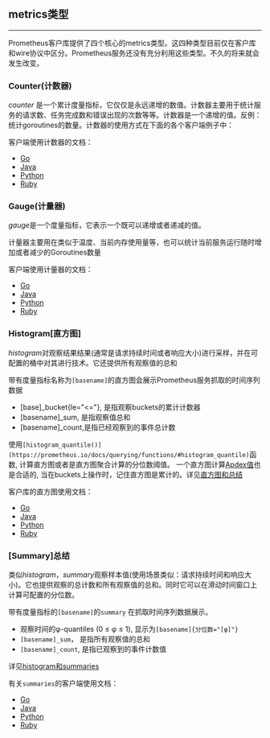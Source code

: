 ## metrics类型
---
Prometheus客户库提供了四个核心的metrics类型。这四种类型目前仅在客户库和wire协议中区分。Prometheus服务还没有充分利用这些类型。不久的将来就会发生改变。

### Counter(计数器)
*counter* 是一个累计度量指标，它仅仅是永远递增的数值。计数器主要用于统计服务的请求数、任务完成数和错误出现的次数等等。计数器是一个递增的值。反例：统计goroutines的数量。计数器的使用方式在下面的各个客户端例子中：

客户端使用计数器的文档：
 - [Go](http://godoc.org/github.com/prometheus/client_golang/prometheus#Counter)
 - [Java](https://github.com/prometheus/client_java/blob/master/simpleclient/src/main/java/io/prometheus/client/Counter.java)
 - [Python](https://github.com/prometheus/client_python#counter)
 - [Ruby](https://github.com/prometheus/client_ruby#counter)

### Gauge(计量器)
*gauge*是一个度量指标，它表示一个既可以递增或者递减的值。

计量器主要用在类似于温度、当前内存使用量等，也可以统计当前服务运行随时增加或者减少的Goroutines数量

客户端使用计量器的文档：
 - [Go](http://godoc.org/github.com/prometheus/client_golang/prometheus#Gauge)
 - [Java](https://github.com/prometheus/client_java/blob/master/simpleclient/src/main/java/io/prometheus/client/Gauge.java)
 - [Python](https://github.com/prometheus/client_python#gauge)
 - [Ruby](https://github.com/prometheus/client_ruby#gauge)

### Histogram[直方图]
*histogram*对观察结果结果(通常是请求持续时间或者响应大小)进行采样，并在可配置的桶中对其进行技术。它还提供所有观察值的总和

带有度量指标名称为`[basename]`的直方图会展示Prometheus服务抓取的时间序列数据
 - [base]_bucket{le="<="}, 是指观察buckets的累计计数器
 - [basename]_sum, 是指观察值总和
 - [basename]_count,是指已经观察到的事件总计数

使用`[histogram_quantile()](https://prometheus.io/docs/querying/functions/#histogram_quantile)`函数, 计算直方图或者是直方图聚合计算的分位数阈值。 一个直方图计算[Apdex值](http://en.wikipedia.org/wiki/Apdex)也是合适的, 当在buckets上操作时，记住直方图是累计的。详见[直方图和总结](https://prometheus.io/docs/practices/histograms)

客户库的直方图使用文档：
 - [Go](http://godoc.org/github.com/prometheus/client_golang/prometheus#Histogram)
 - [Java](https://github.com/prometheus/client_java/blob/master/simpleclient/src/main/java/io/prometheus/client/Histogram.java)
 - [Python](https://github.com/prometheus/client_python#histogram)
 - [Ruby](https://github.com/prometheus/client_ruby#histogram)

### [Summary]总结
类似*histogram*，*summary*观察样本值(使用场景类似：请求持续时间和响应大小)。它也提供观察的总计数和所有观察值的总和。同时它可以在滑动时间窗口上计算可配置的分位数。

带有度量指标的`[basename]`的`summary` 在抓取时间序列数据展示。
 - 观察时间的φ-quantiles (0 ≤ φ ≤ 1), 显示为`[basename]{分位数="[φ]"}`
 - `[basename]_sum`， 是指所有观察值的总和
 - `[basename]_count`, 是指已观察到的事件计数值

详见[histogram和summaries](https://prometheus.io/docs/practices/histograms)

有关`summaries`的客户端使用文档：

 - [Go](http://godoc.org/github.com/prometheus/client_golang/prometheus#Summary)
 - [Java](https://github.com/prometheus/client_java/blob/master/simpleclient/src/main/java/io/prometheus/client/Summary.java)
 - [Python](https://github.com/prometheus/client_python#summary)
 - [Ruby](https://github.com/prometheus/client_ruby#summary)
